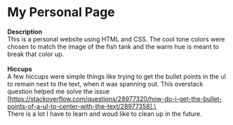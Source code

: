 # My Personal Page

**Description**\
This is a personal website using HTML and CSS. The cool tone colors were chosen to match the image of the fish tank and the warm hue is meant to break that color up.\
\
**Hiccups**\
A few hiccups were simple things like trying to get the bullet points in the ul to remain next to the text, when it was spanning out. This overstack question helped me solve the issue [https://stackoverflow.com/questions/28977320/how-do-i-get-the-bullet-points-of-a-ul-to-center-with-the-text/28977358].\
\
There is a lot I have to learn and woud like to clean up in the future. 
